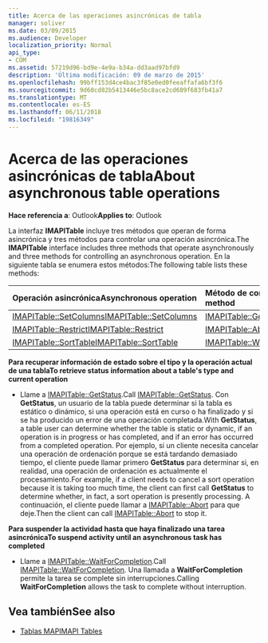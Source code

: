 ```yaml
---
title: Acerca de las operaciones asincrónicas de tabla
manager: soliver
ms.date: 03/09/2015
ms.audience: Developer
localization_priority: Normal
api_type:
- COM
ms.assetid: 57219d96-bd9e-4e9a-b34a-dd3aad97bfd9
description: 'Última modificación: 09 de marzo de 2015'
ms.openlocfilehash: 99bff153d4ce4bac3f85e0ed0feeaffafa6bf3f6
ms.sourcegitcommit: 9d60cd82b5413446e5bc8ace2cd689f683fb41a7
ms.translationtype: MT
ms.contentlocale: es-ES
ms.lasthandoff: 06/11/2018
ms.locfileid: "19816349"
---
```

# <a name="about-asynchronous-table-operations"></a><span data-ttu-id="1aa2f-103">Acerca de las operaciones asincrónicas de tabla</span><span class="sxs-lookup"><span data-stu-id="1aa2f-103">About asynchronous table operations</span></span>
 
<span data-ttu-id="1aa2f-104">**Hace referencia a**: Outlook</span><span class="sxs-lookup"><span data-stu-id="1aa2f-104">**Applies to**: Outlook</span></span> 
  
<span data-ttu-id="1aa2f-105">La interfaz **IMAPITable** incluye tres métodos que operan de forma asincrónica y tres métodos para controlar una operación asincrónica.</span><span class="sxs-lookup"><span data-stu-id="1aa2f-105">The **IMAPITable** interface includes three methods that operate asynchronously and three methods for controlling an asynchronous operation.</span></span> <span data-ttu-id="1aa2f-106">En la siguiente tabla se enumera estos métodos:</span><span class="sxs-lookup"><span data-stu-id="1aa2f-106">The following table lists these methods:</span></span> 
  
|<span data-ttu-id="1aa2f-107">**Operación asincrónica**</span><span class="sxs-lookup"><span data-stu-id="1aa2f-107">**Asynchronous operation**</span></span>|<span data-ttu-id="1aa2f-108">**Método de control asincrónico**</span><span class="sxs-lookup"><span data-stu-id="1aa2f-108">**Asynchronous control method**</span></span>|
|:-----|:-----|
|[<span data-ttu-id="1aa2f-109">IMAPITable::SetColumns</span><span class="sxs-lookup"><span data-stu-id="1aa2f-109">IMAPITable::SetColumns</span></span>](imapitable-setcolumns.md) <br/> |[<span data-ttu-id="1aa2f-110">IMAPITable::GetStatus</span><span class="sxs-lookup"><span data-stu-id="1aa2f-110">IMAPITable::GetStatus</span></span>](imapitable-getstatus.md) <br/> |
|[<span data-ttu-id="1aa2f-111">IMAPITable::Restrict</span><span class="sxs-lookup"><span data-stu-id="1aa2f-111">IMAPITable::Restrict</span></span>](imapitable-restrict.md) <br/> |[<span data-ttu-id="1aa2f-112">IMAPITable::Abort</span><span class="sxs-lookup"><span data-stu-id="1aa2f-112">IMAPITable::Abort</span></span>](imapitable-abort.md) <br/> |
|[<span data-ttu-id="1aa2f-113">IMAPITable::SortTable</span><span class="sxs-lookup"><span data-stu-id="1aa2f-113">IMAPITable::SortTable</span></span>](imapitable-sorttable.md) <br/> |[<span data-ttu-id="1aa2f-114">IMAPITable::WaitForCompletion</span><span class="sxs-lookup"><span data-stu-id="1aa2f-114">IMAPITable::WaitForCompletion</span></span>](imapitable-waitforcompletion.md) <br/> |
   
<span data-ttu-id="1aa2f-115">**Para recuperar información de estado sobre el tipo y la operación actual de una tabla**</span><span class="sxs-lookup"><span data-stu-id="1aa2f-115">**To retrieve status information about a table's type and current operation**</span></span>
  
- <span data-ttu-id="1aa2f-116">Llame a [IMAPITable::GetStatus](imapitable-getstatus.md).</span><span class="sxs-lookup"><span data-stu-id="1aa2f-116">Call [IMAPITable::GetStatus](imapitable-getstatus.md).</span></span> <span data-ttu-id="1aa2f-117">Con **GetStatus**, un usuario de la tabla puede determinar si la tabla es estático o dinámico, si una operación está en curso o ha finalizado y si se ha producido un error de una operación completada.</span><span class="sxs-lookup"><span data-stu-id="1aa2f-117">With **GetStatus**, a table user can determine whether the table is static or dynamic, if an operation is in progress or has completed, and if an error has occurred from a completed operation.</span></span> <span data-ttu-id="1aa2f-118">Por ejemplo, si un cliente necesita cancelar una operación de ordenación porque se está tardando demasiado tiempo, el cliente puede llamar primero **GetStatus** para determinar si, en realidad, una operación de ordenación es actualmente el procesamiento.</span><span class="sxs-lookup"><span data-stu-id="1aa2f-118">For example, if a client needs to cancel a sort operation because it is taking too much time, the client can first call **GetStatus** to determine whether, in fact, a sort operation is presently processing.</span></span> <span data-ttu-id="1aa2f-119">A continuación, el cliente puede llamar a [IMAPITable::Abort](imapitable-abort.md) para que deje.</span><span class="sxs-lookup"><span data-stu-id="1aa2f-119">Then the client can call [IMAPITable::Abort](imapitable-abort.md) to stop it.</span></span> 
    
<span data-ttu-id="1aa2f-120">**Para suspender la actividad hasta que haya finalizado una tarea asincrónica**</span><span class="sxs-lookup"><span data-stu-id="1aa2f-120">**To suspend activity until an asynchronous task has completed**</span></span>
  
- <span data-ttu-id="1aa2f-121">Llame a [IMAPITable::WaitForCompletion](imapitable-waitforcompletion.md).</span><span class="sxs-lookup"><span data-stu-id="1aa2f-121">Call [IMAPITable::WaitForCompletion](imapitable-waitforcompletion.md).</span></span> <span data-ttu-id="1aa2f-122">Una llamada a **WaitForCompletion** permite la tarea se complete sin interrupciones.</span><span class="sxs-lookup"><span data-stu-id="1aa2f-122">Calling **WaitForCompletion** allows the task to complete without interruption.</span></span> 
    
## <a name="see-also"></a><span data-ttu-id="1aa2f-123">Vea también</span><span class="sxs-lookup"><span data-stu-id="1aa2f-123">See also</span></span>

- [<span data-ttu-id="1aa2f-124">Tablas MAPI</span><span class="sxs-lookup"><span data-stu-id="1aa2f-124">MAPI Tables</span></span>](mapi-tables.md)

